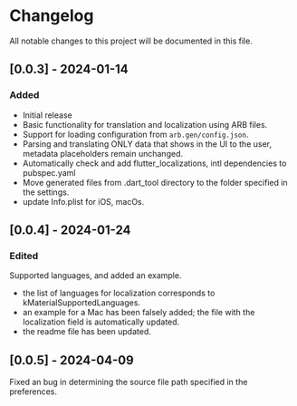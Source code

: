 # Changelog

All notable changes to this project will be documented in this file.

## [0.0.3] - 2024-01-14

### Added

- Initial release
- Basic functionality for translation and localization using ARB files.
- Support for loading configuration from `arb.gen/config.json`.
- Parsing and translating ONLY data that shows in the UI to the user, metadata placeholders remain unchanged.
- Automatically check and add flutter_localizations, intl dependencies to pubspec.yaml
- Move generated files from .dart_tool directory to the folder specified in the settings.
- update Info.plist for iOS, macOs.


## [0.0.4] - 2024-01-24

### Edited
 Supported languages, and added an example.
- the list of languages for localization corresponds to kMaterialSupportedLanguages.
- an example for a Mac has been falsely added; the file with the localization field is automatically updated.
- the readme file has been updated.

## [0.0.5] - 2024-04-09
Fixed an bug in determining the source file path specified in the preferences.
